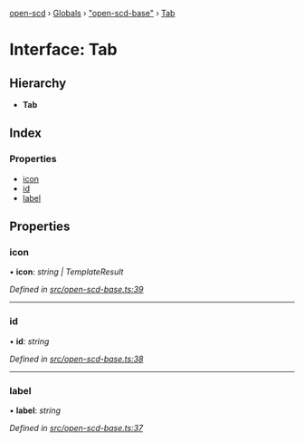 [open-scd](../README.md) › [Globals](../globals.md) › ["open-scd-base"](../modules/_open_scd_base_.md) › [Tab](_open_scd_base_.tab.md)

# Interface: Tab

## Hierarchy

* **Tab**

## Index

### Properties

* [icon](_open_scd_base_.tab.md#icon)
* [id](_open_scd_base_.tab.md#id)
* [label](_open_scd_base_.tab.md#label)

## Properties

###  icon

• **icon**: *string | TemplateResult*

*Defined in [src/open-scd-base.ts:39](https://github.com/openscd/open-scd/blob/f0117a7/src/open-scd-base.ts#L39)*

___

###  id

• **id**: *string*

*Defined in [src/open-scd-base.ts:38](https://github.com/openscd/open-scd/blob/f0117a7/src/open-scd-base.ts#L38)*

___

###  label

• **label**: *string*

*Defined in [src/open-scd-base.ts:37](https://github.com/openscd/open-scd/blob/f0117a7/src/open-scd-base.ts#L37)*
